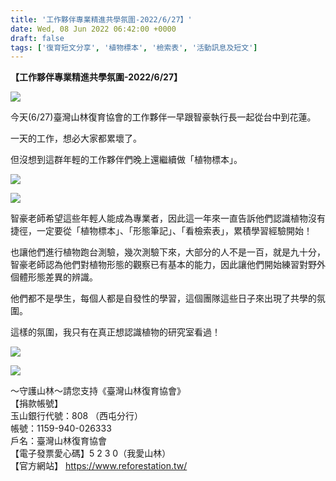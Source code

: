```yaml
---
title: '工作夥伴專業精進共學氛圍-2022/6/27】'
date: Wed, 08 Jun 2022 06:42:00 +0000
draft: false
tags: ['復育短文分享', '植物標本', '檢索表', '活動訊息及短文']
---
```


**【工作夥伴專業精進共學氛圍-2022/6/27】**

![](https://www.reforestation.tw/wp-content/uploads/2022/08/timeline_20220627_222217.jpg)

  
今天(6/27)臺灣山林復育協會的工作夥伴一早跟智豪執行長一起從台中到花蓮。

一天的工作，想必大家都累壞了。

但沒想到這群年輕的工作夥伴們晚上還繼續做「植物標本」。

![](https://www.reforestation.tw/wp-content/uploads/2022/08/timeline_20220627_222244.jpg)

![](https://www.reforestation.tw/wp-content/uploads/2022/08/timeline_20220627_222239.jpg)

智豪老師希望這些年輕人能成為專業者，因此這一年來一直告訴他們認識植物沒有捷徑，一定要從「植物標本」、「形態筆記」、「看檢索表」，累積學習經驗開始！

也讓他們進行植物跑台測驗，幾次測驗下來，大部分的人不是一百，就是九十分，智豪老師認為他們對植物形態的觀察已有基本的能力，因此讓他們開始練習對野外個體形態差異的辨識。

他們都不是學生，每個人都是自發性的學習，這個團隊這些日子來出現了共學的氛圍。

這樣的氛圍，我只有在真正想認識植物的研究室看過！

![](https://www.reforestation.tw/wp-content/uploads/2022/08/timeline_20220627_222229.jpg)

![](https://www.reforestation.tw/wp-content/uploads/2022/08/timeline_20220627_222221.jpg)

～守護山林～請您支持《臺灣山林復育協會》  
【捐款帳號】  
玉山銀行代號：808 （西屯分行）  
帳號：1159-940-026333  
戶名：臺灣山林復育協會  
【電子發票愛心碼】5 2 3 0（我愛山林）  
【官方網站】 https://www.reforestation.tw/